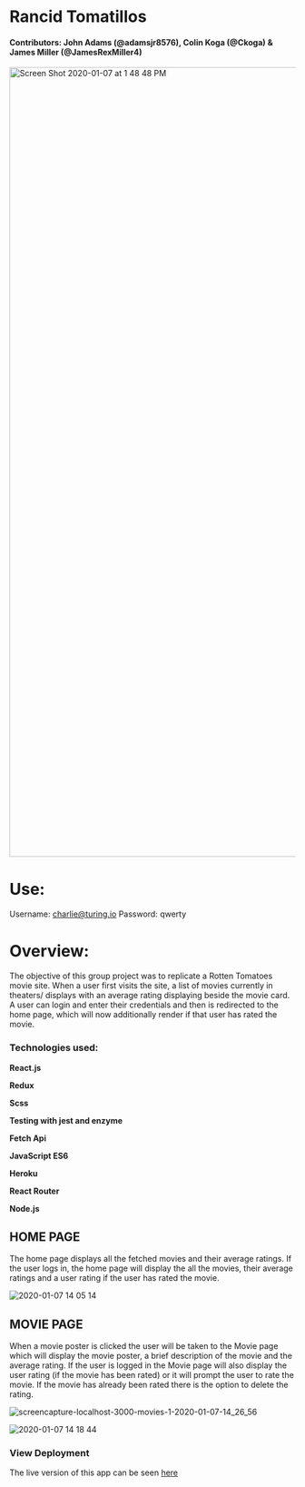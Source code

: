 # Rancid Tomatillos 

#### Contributors: John Adams (@adamsjr8576), Colin Koga (@Ckoga) & James Miller (@JamesRexMiller4)

<img width="1391" alt="Screen Shot 2020-01-07 at 1 48 48 PM" src="https://user-images.githubusercontent.com/27719824/71928961-d6908c80-3155-11ea-88e5-d5ac4e40fae6.png">


# Use:

Username: charlie@turing.io
Password: qwerty

# Overview: 

The objective of this group project was to replicate a Rotten Tomatoes movie site. When a user first visits the site, a list of movies currently in theaters/ displays with an average rating displaying beside the movie card. A user can login and enter their credentials and then is redirected to the home page, which will now additionally render if that user has rated the movie. 

### Technologies used: 


  **React.js**
  
  **Redux**
  
  **Scss**
  
  **Testing with jest and enzyme**
  
  **Fetch Api**
  
  **JavaScript ES6**
  
  **Heroku**
  
  **React Router**
  
  **Node.js**
  
  
  ## HOME PAGE
  
  The home page displays all the fetched movies and their average ratings.  If the user logs in, the home page will display the all the movies, their average ratings and a user rating if the user has rated the movie.
  
  ![2020-01-07 14 05 14](https://user-images.githubusercontent.com/27719824/71929473-ef4d7200-3156-11ea-8e5a-12edae446b06.gif)
  
  ## MOVIE PAGE
   When a movie poster is clicked the user will be taken to the Movie page which will display the movie poster, a brief description of the movie and the average rating.  If the user is logged in the Movie page will also display the user rating (if the movie has been rated) or it will prompt the user to rate the movie.  If the movie has already been rated there is the option to delete the rating.
 
 ![screencapture-localhost-3000-movies-1-2020-01-07-14_26_56](https://user-images.githubusercontent.com/27719824/71930986-fe81ef00-3159-11ea-9fc4-381c7f041019.png)
    
   ![2020-01-07 14 18 44](https://user-images.githubusercontent.com/27719824/71930357-b910f200-3158-11ea-8bdd-7f964c6a6ed0.gif)


### View Deployment

The live version of this app can be seen [here](https://rancidtomatillos.herokuapp.com/)
